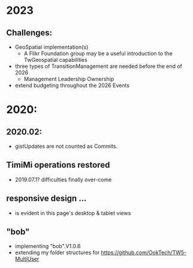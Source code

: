 # 2023 
## Challenges:
* GeoSpatial implementation(s)
  * A Flikr Foundation group may be a useful introduction to the TwGeospatial capabilities
* three types of TransitionManagement are needed before the end of 2026
  * Management Leadership Ownership
* extend budgeting throughout the 2026 Events

# 2020:

## 2020.02:
* gistUpdates are not counted as Commits.

## TimiMi operations restored
* 2019.07.1? difficulties finally over-come

## responsive design ...
* is evident in this page's desktop & tablet views

## "bob"
* implementing "bob".V1.0.6
* extending my folder structures for https://github.com/OokTech/TW5-MultiUser
